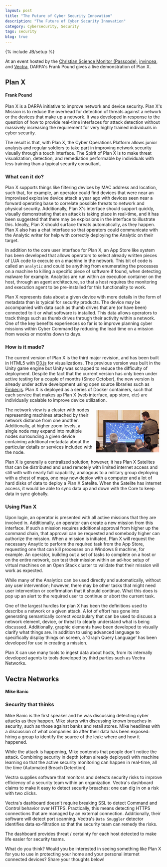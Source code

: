 ```yaml
---
layout: post
title: "The Future of Cyber Security Innovation"
description: "The Future of Cyber Security Innovation"
category: Cybersecurity, Security
tags: security
blog: true
---
```

{% include JB/setup %}

At an event hosted by the [Christian Science Monitor (Passcode)](http://csmpasscode.com/), [invincea](http://www.invincea.com/), and [Vectra](http://www.vectranetworks.com/), DARPA's Frank Pound gives a live demonstration of Plan X.

## Plan X

#### Frank Pound

Plan X is a DARPA initiative to improve network and device security. Plan X's Mission is to reduce the overhead for detection of threats against a network or the devices that make up a network. It was developed in response to the question of how to provide real-time interfaces for attack detection without massively increasing the requirement for very highly trained individuals in cyber security.

The result is that, with Plan X, the Cyber Operations Platform allows junior analysts and regular soldiers to take part in improving network security visually through a touch interface. The Spirit of Plan X is to make threat visualization, detection, and remediation performable by individuals with less training than a typical security consultant.

### What can it do?

Plan X supports things like filtering devices by MAC address and location, such that, for example, an operator could find devices that were near an improvised explosive device attack a year ago with devices seen near a forward operating base to correlate possible threats to network and physical security. Additionally, Plan X's interface should support quickly, visually demonstrating that an attack is taking place in real-time, and it has been suggested that there may be explosions in the interface to illustrate this. Ideally, Plan X should surface threats automatically, as they happen. Plan X also has a chat interface so that operators could communicate with the Analytic writer for help with correctly deploying the Analytic on their target.

In addition to the core user interface for Plan X, an App Store like system has been developed that allows operators to select already written pieces of LUA code to execute on a machine in the network. This bit of code is called an `analytic` and could be anything from enumerating the processes on a machine to killing a specific piece of software if found, when detecting malware for example. Analytics are run within an execution container on the host, through an agent architecture, so that a host requires the monitoring and execution agent to be pre-installed for this functionality to work.

Plan X represents data about a given device with more details in the form of metadata than is typical for security products. The device may be accompanied with data such as thumb drives that are (or have been) connected to it or what software is installed. This data allows operators to track things such as thumb drives through their activity within a network. One of the key benefits experiences so far is to improve planning cyber missions within Cyber Command by reducing the lead time on a mission from weeks or months down to days.

### How is it made?

The current version of Plan X is the third major revision, and has been built in HTML5 with [D3.js](http://d3js.org) for visualizations. The previous version was built in the Unity game engine but Unity was scrapped to reduce the difficulty of deployment. Despite the fact that the current version has only been under active testing for a couple of months (Since October), the new version is already under active development using open source libraries such as [Ember.js](http://emberjs.com/). Plan X is deployed as a series of Docker containers, such that each service that makes up Plan X (web interface, app store, etc) are individually scalable to improve device utilization.

<a rel="shadowbox" href="/assets/images/plan_x.jpeg"><img src="/assets/images/plan_x.jpeg" width="40%" height="40%" style="float: right; margin: 10px;"/></a>

The network view is a cluster with nodes representing machines attached by their network distance from one another. Additionally, at higher zoom levels, a single node may expand into multiple nodes surrounding a given device containing additional metadata about the particular details or services included with the node.

Plan X is generally a centralized solution; however, it has Plan X Satelites that can be distributed and used remotely with limited internet access and still with with nearly full capability, analogous to a military group deploying with a chest of maps, one may now deploy with a computer and a lot of hard disks of data to deploy a Plan X Satelite. When the Satelite has internet access, it would be able to sync data up and down with the Core to keep data in sync globally.

### Using Plan X

Upon login, an operator is presented with all active missions that they are involved in. Additionally, an operator can create a new mission from this interface. If such a mission requires additional approval from higher up the command chain, that approval can be requested and somebody higher can authorize the mission. When a mission is initiated, Plan X will request the necessary Anaytic to perform the required task from the App Store, requesting one that can kill processes on a Windows 8 machine, for example. An operator, building out a set of tasks to complete on a host or on the entire network, can test their mission within an ad-hoc setup of virtual machines on an Open Stack cluster to validate that their mission will work as expected.

While many of the Analytics can be used directly and automatically, without any user intervention; however, there may be other tasks that might need user intervention or confirmation that it should continue. What this does is pop up an alert to the required user to continue or abort the current task.

One of the largest hurdles for plan X has been the definitions used to describe a network or a given attack. A lot of effort has gone into generating semantically correct vocabulary that can be used to discuss a network element, device, or threat to clearly understand what is being discussed. Additionally, graphic elements have been developed to visually clarify what things are. In addition to using advanced language to specifically display things on screen, a 'Graph Query Language' has been developed for use in creating a mission. 

Plan X can use many tools to ingest data about hosts, from its internally developed agents to tools developed by third parties such as Vectra Networks.

## Vectra Networks

#### Mike Banic

### Security that thinks

Mike Banic is the first speaker and he was discussing detecting cyber attacks as they happen. Mike starts with discussing known breaches in security, such as those against banks and retail stores. Mike headlines with a discussion of what companies do after their data has been exposed: hiring a group to identify the source of the leak: where and how it happened.

While the attack is happening, Mike contends that people don't notice the attack. Combining security in depth (often already deployed) with machine learning so that the active security monitoring can happen in real-time, all the time (Automated Breach Detection).

Vectra supplies software that monitors and detects security risks to improve efficiency of a security team within an organization. Vectra's dashboard claims to make it easy to detect security breaches: one can dig in on a risk with two clicks.

Vectra's dashboard doesn't require breaking SSL to detect Command and Control behavior over HTTPS. Practically, this means detecting HTTPS connections that are managed by an external connection. Additionally, their software will detect port scanning. Vectra's `Data Smuggler` detector identifies data ex-filtration so that the security team can remedy the risks.

The dashboard provides threat / certainty for each host detected to make life easier for security teams.

What do you think? Would you be interested in seeing something like Plan X for you to use in protecting your home and your personal internet connected devices? Share your thoughts below!